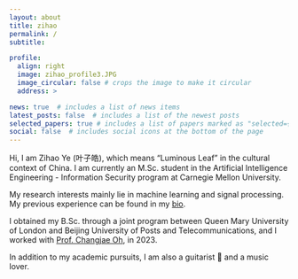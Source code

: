 ```yaml
---
layout: about
title: zihao
permalink: /
subtitle: 

profile:
  align: right
  image: zihao_profile3.JPG
  image_circular: false # crops the image to make it circular
  address: > 

news: true  # includes a list of news items
latest_posts: false  # includes a list of the newest posts
selected_papers: true # includes a list of papers marked as "selected={true}"
social: false  # includes social icons at the bottom of the page
---
```


Hi, I am Zihao Ye (叶子皓), which means “Luminous Leaf” in the cultural context of China. I am currently an M.Sc. student in the Artificial Intelligence Engineering - Information Security program at Carnegie Mellon University.

My research interests mainly lie in machine learning and signal processing. My previous experience can be found in my [bio](/cv/).

I obtained my B.Sc. through a joint program between Queen Mary University of London and Beijing University of Posts and Telecommunications, and I worked with [Prof. Changjae Oh](http://eecs.qmul.ac.uk/~coh/index.html), in 2023.

In addition to my academic pursuits, I am also a guitarist 🎸 and a music lover.